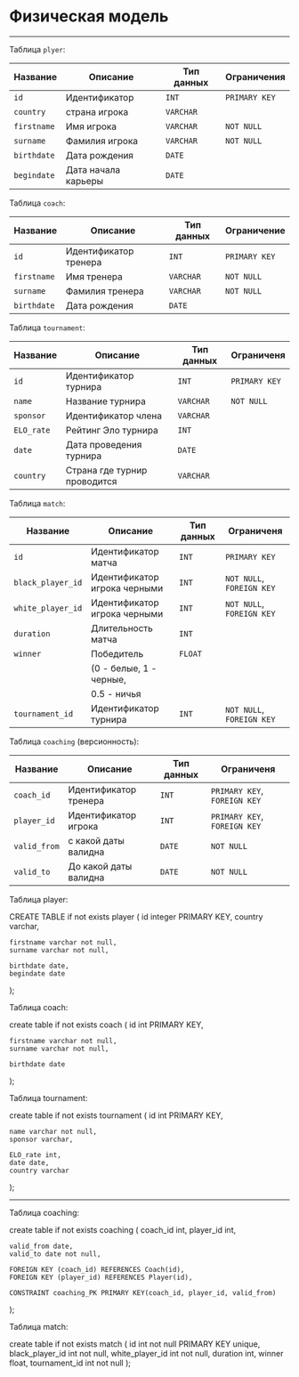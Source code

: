 # Физическая модель

---

Таблица `plyer`:

|     Название    |     Описание       |   Тип данных   |      Ограничения        |
|-----------------|--------------------|----------------|-------------------------|
| `id`            | Идентификатор      | `INT`          | `PRIMARY KEY`           |
| `country`       | страна игрока      | `VARCHAR`      |                         |
| `firstname`     | Имя игрока         | `VARCHAR`      | `NOT NULL`              |
| `surname`       | Фамилия игрока     | `VARCHAR`      | `NOT NULL`              |
| `birthdate`     | Дата рождения      | `DATE`         |                         |
| `begindate`     | Дата начала карьеры| `DATE`         |                         |

Таблица `coach`:

|      Название        |         Описание        |  Тип данных   |       Ограничение      |
|----------------------|-------------------------|---------------|------------------------|
| `id`                 | Идентификатор  тренера  | `INT`         | `PRIMARY KEY`          |
| `firstname`          | Имя тренера             | `VARCHAR`     | `NOT NULL`             |
| `surname`            | Фамилия тренера         | `VARCHAR`     | `NOT NULL`             |
| `birthdate`          | Дата рождения           | `DATE`        |                        |


Таблица `tournament`:

|  Название  |          Описание               | Тип данных  |         Ограниченя        |
|------------|---------------------------------|-------------|---------------------------|
| `id`       | Идентификатор турнира           | `INT`       | `PRIMARY KEY`             |
| `name`     | Название турнира                | `VARCHAR`   | `NOT NULL`                |
| `sponsor`  | Идентификатор члена             | `VARCHAR`   |                           |
| `ELO_rate` | Рейтинг Эло турнира             | `INT`       |                           |
| `date`     | Дата проведения турнира         | `DATE`      |                           |
| `country`  | Страна где турнир проводится    | `VARCHAR`   |                           |


Таблица `match`:

|  Название          |          Описание             | Тип данных  |         Ограниченя        |
|--------------------|-------------------------------|-------------|---------------------------|
| `id`               | Идентификатор матча           | `INT`       | `PRIMARY KEY`             |
| `black_player_id`  | Идентификатор игрока черными  | `INT`       | `NOT NULL`, `FOREIGN KEY` |
| `white_player_id`  | Идентификатор игрока черными  | `INT`       | `NOT NULL`, `FOREIGN KEY` |
| `duration`         | Длительность матча            | `INT`       |                           |
| `winner`           | Победитель                    | `FLOAT`     |                           |
|                    |   (0 - белые, 1 - черные,     |             |                           |
|                    |    0.5 - ничья                |             |                           |
| `tournament_id`    |  Идентификатор турнира        | `INT`       | `NOT NULL`, `FOREIGN KEY` |

Таблица `coaching` (версионность):

|  Название     |          Описание               | Тип данных  |                Ограниченя                |
|---------------|---------------------------------|-------------|------------------------------------------|
| `coach_id`    | Идентификатор тренера           | `INT`       | `PRIMARY KEY`, `FOREIGN KEY`             |
| `player_id`   | Идентификатор игрока            | `INT`       | `PRIMARY KEY`, `FOREIGN KEY`             |
| `valid_from`  | с какой даты валидна            | `DATE`      | `NOT NULL`                               |
| `valid_to`    | До какой даты валидна           | `DATE`      | `NOT NULL`                               |

Таблица player:

CREATE TABLE if not exists player (
    id integer PRIMARY KEY,
    country varchar,
	
	firstname varchar not null,
	surname varchar not null,
	
    birthdate date,
   	begindate date
);

Таблица coach:

create table if not exists coach (
	id int PRIMARY KEY,
	
	firstname varchar not null,
	surname varchar not null,
	
	birthdate date
);

Таблица tournament:

create table if not exists tournament (
	id int PRIMARY KEY,
	
	name varchar not null,
	sponsor varchar,
	
	ELO_rate int,
	date date,
	country varchar
);

------------------------------
Таблица coaching:

create table if not exists coaching (
	coach_id int,
	player_id int,
	
	valid_from date,
	valid_to date not null,
	
	FOREIGN KEY (coach_id) REFERENCES Coach(id),
    FOREIGN KEY (player_id) REFERENCES Player(id),
	
	CONSTRAINT coaching_PK PRIMARY KEY(coach_id, player_id, valid_from)
);

Таблица match:

create table if not exists match (
	id int not null PRIMARY KEY unique,
	black_player_id int not null,
	white_player_id int not null,
	duration int,
    winner float,
    tournament_id int not null
);

